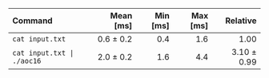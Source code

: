 | Command | Mean [ms] | Min [ms] | Max [ms] | Relative |
|:---|---:|---:|---:|---:|
| `cat input.txt` | 0.6 ± 0.2 | 0.4 | 1.6 | 1.00 |
| `cat input.txt \| ./aoc16` | 2.0 ± 0.2 | 1.6 | 4.4 | 3.10 ± 0.99 |

